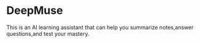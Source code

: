 # DeepMuse
This is an AI learning assistant that can help you summarize notes,answer questions,and test your mastery.
